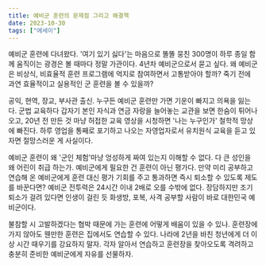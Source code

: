 ```yaml
---
title: 예비군 훈련의 문제점 그리고 해결책
date: 2023-10-30
tags: ["에세이"]
---
```

예비군 훈련에 다녀왔다. '여기 있기 싫다'는 마음으로 똘똘 뭉친 300명이 하루 종일 함께 움직이는 광경은 볼 때마다 정말 가관이다. 4년차 예비군으로서 묻고 싶다. 왜 예비군은 비상식, 비효율적 훈련 프로그램에 억지로 참여하면서 고통받아야 할까? 죽기 전에 과연 효율적이고 실용적인 군 훈련을 볼 수 있을까?

공익, 현역, 장교, 부사관 출신. 누구든 예비군 훈련만 가면 기운이 빠지고 의욕을 잃는다. 군법 교육하다 갑자기 본인 자식과 연금 자랑을 늘어놓는 교관을 보면 한숨이 튀어나오고, 20년 전 만든 것 마냥 허접한 교육 영상을 시청하면 '나는 누구인가' 철학적 망상에 빠진다. 하루 영업을 통째로 포기하고 나오는 자영업자로서 유치원식 교육을 듣고 있자면 절망스러운 게 사실이다.

예비군 훈련이 왜 '군인 체험'마냥 엉성하게 짜여 있는지 이해할 수 없다. 다 큰 성인을 왜 어린이 취급 하는가. 예비군에게 필요한 건 훈련이 아닌 평가다. 만약 미리 공부하고 연습해 온 예비군에게 훈련 대신 평가 기회를 주고 통과하면 즉시 퇴소할 수 있도록 제도를 바꾼다면? 예비군 전투력은 24시간 이내 2배로 오를 수밖에 없다. 장담하지만 조기 퇴소가 걸려 있다면 인생이 걸린 듯 화생방, 포복, 사격 공부할 사람이 바로 대한민국 예비군이다.

불참할 시 고발하겠다는 협박 때문에 가는 훈련에 어떻게 배움이 있을 수 있나. 훈련장에 가지 않아도 웬만한 훈련은 집에서도 연습할 수 있다. 나라에 2년을 바친 청년에게 더 이상 시간 때우기를 강요하지 말자. 각자 알아서 연습하고 훈련장을 찾아오도록 격려하고 충분히 준비한 예비군에게 자유를 선물하자.
